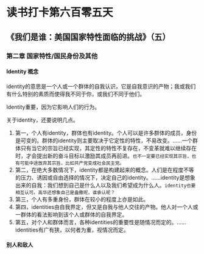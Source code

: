 # 读书打卡第六百零五天
## 《我们是谁：美国国家特性面临的挑战》（五）
### 第二章 国家特性/国民身份及其他
#### Identity 概念

identity的意思是一个人或一个群体的自我认识，它是自我意识的产物；我或我们有什么特别的素质而使得我不同于你，或我们不同于他们。

Identity重要，因为它影响人们的行为。

关于identity，还要说明几点。
1. 第一，个人有identity，群体也有identity。个人可以是许多群体的成员，身份是可变的。群体的identity则主要取决于它定性的特性，不易改变。……一个群体只有当它的宗旨已经实现，其定性的特性不复存在，不变革就难以继续存在时，才会提出新的奋斗目标以激励其成员再前进。```也不一定要已经实现其宗旨，也有可能中途放弃其宗旨，比如共产党变成社会民主党。```
2. 第二，在绝大多数情况下，identity都是构建起来的概念。人们是在程度不等的压力、诱因或自由选择的情况下，决定自己的identity。……identity是想象出来的自我：我们想到自己是什么人以及我们希望成为什么人。```identity也要相互认可。高华还想象自己是盎撒呢，谁承认呢？```
3. 第三，个人有多重身份，群体在较小的程度上亦是如此。
4. 第四，identities由自我界定，但又是自我与他人交往的产物。他人对一个人或一群体的看法影响到该个人或群体的自我界定。
5. 第五，对个人和群体而言，各种identities的重要性是随情况而定的。……identities有广有狭，以何者为重，视情况而定。

#### 别人和敌人

